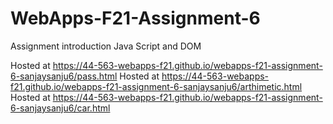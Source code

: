 # WebApps-F21-Assignment-6
Assignment introduction Java Script and DOM

Hosted at https://44-563-webapps-f21.github.io/webapps-f21-assignment-6-sanjaysanju6/pass.html
Hosted at https://44-563-webapps-f21.github.io/webapps-f21-assignment-6-sanjaysanju6/arthimetic.html
Hosted at https://44-563-webapps-f21.github.io/webapps-f21-assignment-6-sanjaysanju6/car.html



